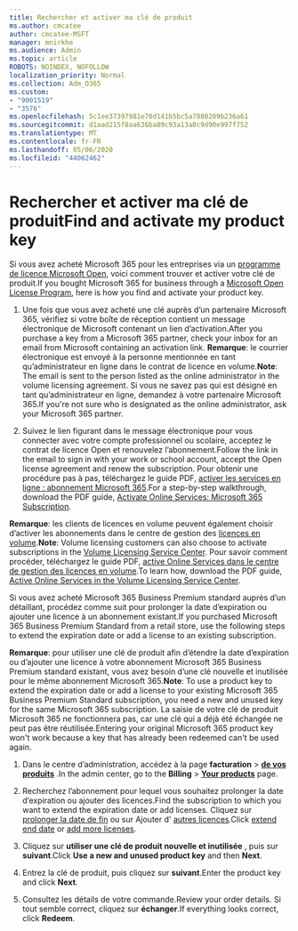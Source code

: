 ```yaml
---
title: Rechercher et activer ma clé de produit
ms.author: cmcatee
author: cmcatee-MSFT
manager: mnirkhe
ms.audience: Admin
ms.topic: article
ROBOTS: NOINDEX, NOFOLLOW
localization_priority: Normal
ms.collection: Adm_O365
ms.custom:
- "9001519"
- "3576"
ms.openlocfilehash: 5c1ee37397981e70d141b5bc5a7880209b236a61
ms.sourcegitcommit: d1aad215f8aa636ba89c93a13a0c9d90e997f752
ms.translationtype: MT
ms.contentlocale: fr-FR
ms.lasthandoff: 05/06/2020
ms.locfileid: "44062462"
---
```

# <a name="find-and-activate-my-product-key"></a><span data-ttu-id="dabf4-102">Rechercher et activer ma clé de produit</span><span class="sxs-lookup"><span data-stu-id="dabf4-102">Find and activate my product key</span></span>

<span data-ttu-id="dabf4-103">Si vous avez acheté Microsoft 365 pour les entreprises via un [programme de licence Microsoft Open](https://go.microsoft.com/fwlink/p/?LinkID=613298), voici comment trouver et activer votre clé de produit.</span><span class="sxs-lookup"><span data-stu-id="dabf4-103">If you bought Microsoft 365 for business through a [Microsoft Open License Program](https://go.microsoft.com/fwlink/p/?LinkID=613298), here is how you find and activate your product key.</span></span>

1. <span data-ttu-id="dabf4-104">Une fois que vous avez acheté une clé auprès d’un partenaire Microsoft 365, vérifiez si votre boîte de réception contient un message électronique de Microsoft contenant un lien d’activation.</span><span class="sxs-lookup"><span data-stu-id="dabf4-104">After you purchase a key from a Microsoft 365 partner, check your inbox for an email from Microsoft containing an activation link.</span></span>  <span data-ttu-id="dabf4-105">**Remarque**: le courrier électronique est envoyé à la personne mentionnée en tant qu’administrateur en ligne dans le contrat de licence en volume.</span><span class="sxs-lookup"><span data-stu-id="dabf4-105">**Note**: The email is sent to the person listed as the online administrator in the volume licensing agreement.</span></span>  <span data-ttu-id="dabf4-106">Si vous ne savez pas qui est désigné en tant qu’administrateur en ligne, demandez à votre partenaire Microsoft 365.</span><span class="sxs-lookup"><span data-stu-id="dabf4-106">If you're not sure who is designated as the online administrator, ask your Microsoft 365 partner.</span></span>

2. <span data-ttu-id="dabf4-107">Suivez le lien figurant dans le message électronique pour vous connecter avec votre compte professionnel ou scolaire, acceptez le contrat de licence Open et renouvelez l’abonnement.</span><span class="sxs-lookup"><span data-stu-id="dabf4-107">Follow the link in the email to sign in with your work or school account, accept the Open license agreement and renew the subscription.</span></span>  <span data-ttu-id="dabf4-108">Pour obtenir une procédure pas à pas, téléchargez le guide PDF, [activer les services en ligne : abonnement Microsoft 365](https://go.microsoft.com/fwlink/p/?LinkId=618100).</span><span class="sxs-lookup"><span data-stu-id="dabf4-108">For a step-by-step walkthrough, download the PDF guide, [Activate Online Services: Microsoft 365 Subscription](https://go.microsoft.com/fwlink/p/?LinkId=618100).</span></span> 

<span data-ttu-id="dabf4-109">**Remarque**: les clients de licences en volume peuvent également choisir d’activer les abonnements dans le centre de gestion des [licences en volume](https://go.microsoft.com/fwlink/p/?LinkID=282016).</span><span class="sxs-lookup"><span data-stu-id="dabf4-109">**Note**: Volume licensing customers can also choose to activate subscriptions in the [Volume Licensing Service Center](https://go.microsoft.com/fwlink/p/?LinkID=282016).</span></span>  <span data-ttu-id="dabf4-110">Pour savoir comment procéder, téléchargez le guide PDF, [active Online Services dans le centre de gestion des licences en volume](https://go.microsoft.com/fwlink/p/?LinkId=618096).</span><span class="sxs-lookup"><span data-stu-id="dabf4-110">To learn how, download the PDF guide, [Active Online Services in the Volume Licensing Service Center](https://go.microsoft.com/fwlink/p/?LinkId=618096).</span></span>

<span data-ttu-id="dabf4-111">Si vous avez acheté Microsoft 365 Business Premium standard auprès d’un détaillant, procédez comme suit pour prolonger la date d’expiration ou ajouter une licence à un abonnement existant.</span><span class="sxs-lookup"><span data-stu-id="dabf4-111">If you purchased Microsoft 365 Business Premium Standard from a retail store, use the following steps to extend the expiration date or add a license to an existing subscription.</span></span>

<span data-ttu-id="dabf4-112">**Remarque**: pour utiliser une clé de produit afin d’étendre la date d’expiration ou d’ajouter une licence à votre abonnement Microsoft 365 Business Premium standard existant, vous avez besoin d’une clé nouvelle et inutilisée pour le même abonnement Microsoft 365.</span><span class="sxs-lookup"><span data-stu-id="dabf4-112">**Note**: To use a product key to extend the expiration date or add a license to your existing Microsoft 365 Business Premium Standard subscription, you need a new and unused key for the same Microsoft  365 subscription.</span></span>  <span data-ttu-id="dabf4-113">La saisie de votre clé de produit Microsoft 365 ne fonctionnera pas, car une clé qui a déjà été échangée ne peut pas être réutilisée.</span><span class="sxs-lookup"><span data-stu-id="dabf4-113">Entering your original Microsoft  365 product key won't work because a key that has already been redeemed can't be used again.</span></span>

1. <span data-ttu-id="dabf4-114">Dans le centre d’administration, accédez à la page **facturation** > **[de vos produits](https://go.microsoft.com/fwlink/p/?linkid=842054)** .</span><span class="sxs-lookup"><span data-stu-id="dabf4-114">In the admin center, go to the **Billing** > **[Your products](https://go.microsoft.com/fwlink/p/?linkid=842054)** page.</span></span>

2. <span data-ttu-id="dabf4-115">Recherchez l’abonnement pour lequel vous souhaitez prolonger la date d’expiration ou ajouter des licences.</span><span class="sxs-lookup"><span data-stu-id="dabf4-115">Find the subscription to which you want to extend the expiration date or add licenses.</span></span>  <span data-ttu-id="dabf4-116">Cliquez sur [prolonger la date de fin](https://go.microsoft.com/fwlink/p/?linkid=842054) ou sur Ajouter d' [autres licences](https://go.microsoft.com/fwlink/p/?linkid=842054).</span><span class="sxs-lookup"><span data-stu-id="dabf4-116">Click [extend end date](https://go.microsoft.com/fwlink/p/?linkid=842054) or [add more licenses](https://go.microsoft.com/fwlink/p/?linkid=842054).</span></span>

3. <span data-ttu-id="dabf4-117">Cliquez sur **utiliser une clé de produit nouvelle et inutilisée** , puis sur **suivant**.</span><span class="sxs-lookup"><span data-stu-id="dabf4-117">Click **Use a new and unused product key** and then **Next**.</span></span>

4. <span data-ttu-id="dabf4-118">Entrez la clé de produit, puis cliquez sur **suivant**.</span><span class="sxs-lookup"><span data-stu-id="dabf4-118">Enter the product key and click **Next**.</span></span>

5. <span data-ttu-id="dabf4-119">Consultez les détails de votre commande.</span><span class="sxs-lookup"><span data-stu-id="dabf4-119">Review your order details.</span></span>  <span data-ttu-id="dabf4-120">Si tout semble correct, cliquez sur **échanger**.</span><span class="sxs-lookup"><span data-stu-id="dabf4-120">If everything looks correct, click **Redeem**.</span></span>